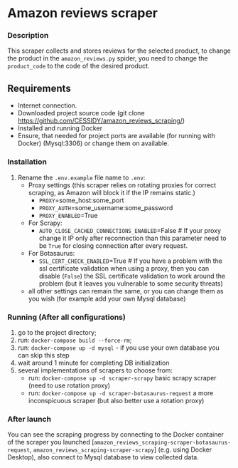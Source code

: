 # Amazon reviews scraper

### **Description**

This scraper collects and stores reviews for the selected product, to change the product in the `amazon_reviews.py` spider, you need to change the `product_code` to the code of the desired product.


## **Requirements**
- Internet connection.
- Downloaded project source code (git clone https://github.com/CESSIDY/amazon_reviews_scraping/)
- Installed and running Docker
- Ensure, that needed for project ports are available (for running with Docker) (Mysql:3306) or change them on available.


### **Installation**
1. Rename the `.env.example` file name to `.env`:
   - Proxy settings (this scraper relies on rotating proxies for correct scraping, as Amazon will block it if the IP remains static.)
      - `PROXY`=some_host:some_port
      - `PROXY_AUTH`=some_username:some_password
      - `PROXY_ENABLED`=True
   - For Scrapy: 
     - `AUTO_CLOSE_CACHED_CONNECTIONS_ENABLED`=False # If your proxy change it IP only after reconnection than this parameter need to be `True` for closing connection after every request. 
   - For Botasaurus:
     - `SSL_CERT_CHECK_ENABLED`=True # If you have a problem with the ssl certificate validation when using a proxy, then you can disable (`False`) the SSL certificate validation to work around the problem (but it leaves you vulnerable to some security threats)
   - all other settings can remain the same, or you can change them as you wish (for example add your own Mysql database)

### **Running (After all configurations)**
  1. go to the project directory;
  2. run: `docker-compose build --force-rm`;
  3. run: `docker-compose up -d mysql` - if you use your own database you can skip this step 
  4. wait around 1 minute for completing DB initialization
  5. several implementations of scrapers to choose from:
     - run: `docker-compose up -d scraper-scrapy` basic scrapy scraper (need to use rotation proxy)
     - run: `docker-compose up -d scraper-botasaurus-request` a more inconspicuous scraper (but also better use a rotation proxy)


### **After launch**
You can see the scraping progress by connecting to the Docker container of the scraper you launched [`amazon_reviews_scraping-scraper-botasaurus-request`, `amazon_reviews_scraping-scraper-scrapy`] (e.g. using Docker Desktop), also connect to Mysql database to view collected data.
